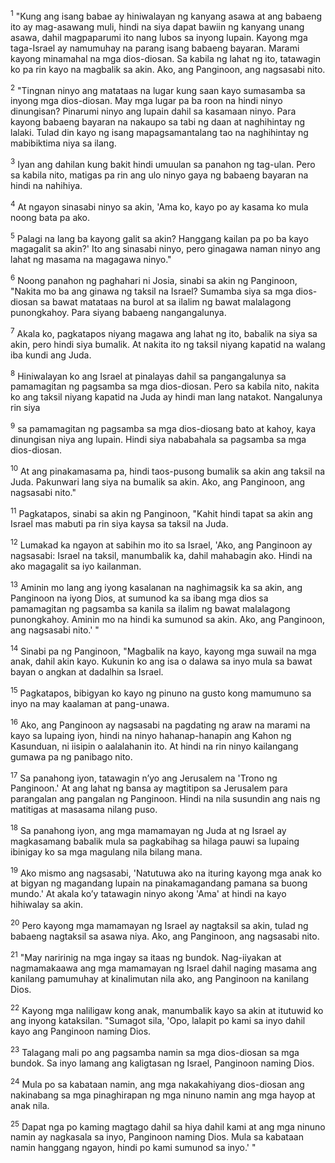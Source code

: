 <sup>1</sup>
"Kung ang isang babae ay hiniwalayan ng kanyang asawa at ang babaeng ito ay mag-asawang muli, hindi na siya dapat bawiin ng kanyang unang asawa, dahil magpaparumi ito nang lubos sa inyong lupain. Kayong mga taga-Israel ay namumuhay na parang isang babaeng bayaran. Marami kayong minamahal na mga dios-diosan. Sa kabila ng lahat ng ito, tatawagin ko pa rin kayo na magbalik sa akin. Ako, ang Panginoon, ang nagsasabi nito. 

<sup>2</sup>
"Tingnan ninyo ang matataas na lugar kung saan kayo sumasamba sa inyong mga dios-diosan. May mga lugar pa ba roon na hindi ninyo dinungisan? Pinarumi ninyo ang lupain dahil sa kasamaan ninyo. Para kayong babaeng bayaran na nakaupo sa tabi ng daan at naghihintay ng lalaki. Tulad din kayo ng isang mapagsamantalang tao na naghihintay ng mabibiktima niya sa ilang. 

<sup>3</sup>
Iyan ang dahilan kung bakit hindi umuulan sa panahon ng tag-ulan. Pero sa kabila nito, matigas pa rin ang ulo ninyo gaya ng babaeng bayaran na hindi na nahihiya. 

<sup>4</sup>
At ngayon sinasabi ninyo sa akin, 'Ama ko, kayo po ay kasama ko mula noong bata pa ako. 

<sup>5</sup>
Palagi na lang ba kayong galit sa akin? Hanggang kailan pa po ba kayo magagalit sa akin?' Ito ang sinasabi ninyo, pero ginagawa naman ninyo ang lahat ng masama na magagawa ninyo." 

<sup>6</sup>
Noong panahon ng paghahari ni Josia, sinabi sa akin ng Panginoon, "Nakita mo ba ang ginawa ng taksil na Israel? Sumamba siya sa mga dios-diosan sa bawat matataas na burol at sa ilalim ng bawat malalagong punongkahoy. Para siyang babaeng nangangalunya. 

<sup>7</sup>
Akala ko, pagkatapos niyang magawa ang lahat ng ito, babalik na siya sa akin, pero hindi siya bumalik. At nakita ito ng taksil niyang kapatid na walang iba kundi ang Juda. 

<sup>8</sup>
Hiniwalayan ko ang Israel at pinalayas dahil sa pangangalunya sa pamamagitan ng pagsamba sa mga dios-diosan. Pero sa kabila nito, nakita ko ang taksil niyang kapatid na Juda ay hindi man lang natakot. Nangalunya rin siya 

<sup>9</sup>
sa pamamagitan ng pagsamba sa mga dios-diosang bato at kahoy, kaya dinungisan niya ang lupain. Hindi siya nababahala sa pagsamba sa mga dios-diosan. 

<sup>10</sup>
At ang pinakamasama pa, hindi taos-pusong bumalik sa akin ang taksil na Juda. Pakunwari lang siya na bumalik sa akin. Ako, ang Panginoon, ang nagsasabi nito." 

<sup>11</sup>
Pagkatapos, sinabi sa akin ng Panginoon, "Kahit hindi tapat sa akin ang Israel mas mabuti pa rin siya kaysa sa taksil na Juda. 

<sup>12</sup>
Lumakad ka ngayon at sabihin mo ito sa Israel, 'Ako, ang Panginoon ay nagsasabi: Israel na taksil, manumbalik ka, dahil mahabagin ako. Hindi na ako magagalit sa iyo kailanman. 

<sup>13</sup>
Aminin mo lang ang iyong kasalanan na naghimagsik ka sa akin, ang Panginoon na iyong Dios, at sumunod ka sa ibang mga dios sa pamamagitan ng pagsamba sa kanila sa ilalim ng bawat malalagong punongkahoy. Aminin mo na hindi ka sumunod sa akin. Ako, ang Panginoon, ang nagsasabi nito.' " 

<sup>14</sup>
Sinabi pa ng Panginoon, "Magbalik na kayo, kayong mga suwail na mga anak, dahil akin kayo. Kukunin ko ang isa o dalawa sa inyo mula sa bawat bayan o angkan at dadalhin sa Israel. 

<sup>15</sup>
Pagkatapos, bibigyan ko kayo ng pinuno na gusto kong mamumuno sa inyo na may kaalaman at pang-unawa. 

<sup>16</sup>
Ako, ang Panginoon ay nagsasabi na pagdating ng araw na marami na kayo sa lupaing iyon, hindi na ninyo hahanap-hanapin ang Kahon ng Kasunduan, ni iisipin o aalalahanin ito. At hindi na rin ninyo kailangang gumawa pa ng panibago nito. 

<sup>17</sup>
Sa panahong iyon, tatawagin nʼyo ang Jerusalem na 'Trono ng Panginoon.' At ang lahat ng bansa ay magtitipon sa Jerusalem para parangalan ang pangalan ng Panginoon. Hindi na nila susundin ang nais ng matitigas at masasama nilang puso. 

<sup>18</sup>
Sa panahong iyon, ang mga mamamayan ng Juda at ng Israel ay magkasamang babalik mula sa pagkabihag sa hilaga pauwi sa lupaing ibinigay ko sa mga magulang nila bilang mana. 

<sup>19</sup>
Ako mismo ang nagsasabi, 'Natutuwa ako na ituring kayong mga anak ko at bigyan ng magandang lupain na pinakamagandang pamana sa buong mundo.' At akala koʼy tatawagin ninyo akong 'Ama' at hindi na kayo hihiwalay sa akin. 

<sup>20</sup>
Pero kayong mga mamamayan ng Israel ay nagtaksil sa akin, tulad ng babaeng nagtaksil sa asawa niya. Ako, ang Panginoon, ang nagsasabi nito. 

<sup>21</sup>
"May naririnig na mga ingay sa itaas ng bundok. Nag-iiyakan at nagmamakaawa ang mga mamamayan ng Israel dahil naging masama ang kanilang pamumuhay at kinalimutan nila ako, ang Panginoon na kanilang Dios. 

<sup>22</sup>
Kayong mga naliligaw kong anak, manumbalik kayo sa akin at itutuwid ko ang inyong kataksilan. "Sumagot sila, 'Opo, lalapit po kami sa inyo dahil kayo ang Panginoon naming Dios. 

<sup>23</sup>
Talagang mali po ang pagsamba namin sa mga dios-diosan sa mga bundok. Sa inyo lamang ang kaligtasan ng Israel, Panginoon naming Dios. 

<sup>24</sup>
Mula po sa kabataan namin, ang mga nakakahiyang dios-diosan ang nakinabang sa mga pinaghirapan ng mga ninuno namin ang mga hayop at anak nila. 

<sup>25</sup>
Dapat nga po kaming magtago dahil sa hiya dahil kami at ang mga ninuno namin ay nagkasala sa inyo, Panginoon naming Dios. Mula sa kabataan namin hanggang ngayon, hindi po kami sumunod sa inyo.' "